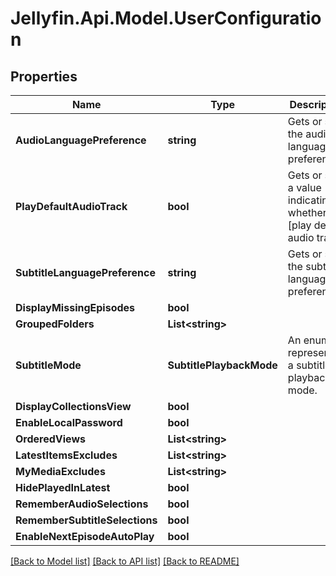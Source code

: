 
# Jellyfin.Api.Model.UserConfiguration

## Properties

Name | Type | Description | Notes
------------ | ------------- | ------------- | -------------
**AudioLanguagePreference** | **string** | Gets or sets the audio language preference. | [optional] 
**PlayDefaultAudioTrack** | **bool** | Gets or sets a value indicating whether [play default audio track]. | [optional] 
**SubtitleLanguagePreference** | **string** | Gets or sets the subtitle language preference. | [optional] 
**DisplayMissingEpisodes** | **bool** |  | [optional] 
**GroupedFolders** | **List&lt;string&gt;** |  | [optional] 
**SubtitleMode** | **SubtitlePlaybackMode** | An enum representing a subtitle playback mode. | [optional] 
**DisplayCollectionsView** | **bool** |  | [optional] 
**EnableLocalPassword** | **bool** |  | [optional] 
**OrderedViews** | **List&lt;string&gt;** |  | [optional] 
**LatestItemsExcludes** | **List&lt;string&gt;** |  | [optional] 
**MyMediaExcludes** | **List&lt;string&gt;** |  | [optional] 
**HidePlayedInLatest** | **bool** |  | [optional] 
**RememberAudioSelections** | **bool** |  | [optional] 
**RememberSubtitleSelections** | **bool** |  | [optional] 
**EnableNextEpisodeAutoPlay** | **bool** |  | [optional] 

[[Back to Model list]](../README.md#documentation-for-models)
[[Back to API list]](../README.md#documentation-for-api-endpoints)
[[Back to README]](../README.md)

